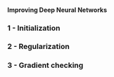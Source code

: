 #### Improving Deep Neural Networks

<a name='1'></a> 
 ### 1 - Initialization
 ### 2 - Regularization
 ### 3 - Gradient checking

